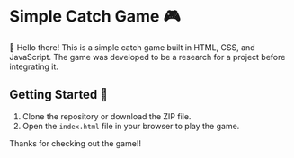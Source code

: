 # Simple Catch Game 🎮

👋 Hello there! This is a simple catch game built in HTML, CSS, and JavaScript. The game was developed to be a research for a project before integrating it.

## Getting Started 🚀

1. Clone the repository or download the ZIP file.
2. Open the `index.html` file in your browser to play the game.


Thanks for checking out the game!!

